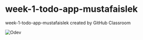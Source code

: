 # week-1-todo-app-mustafaislek
week-1-todo-app-mustafaislek created by GitHub Classroom

![Odev](https://github.com/react-native-bootcamp/week-1-todo-app-mustafaislek/blob/master/src/assets/todoOdevSs1.png)
